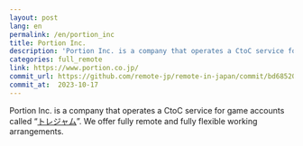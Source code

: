 ```yaml
---
layout: post
lang: en
permalink: /en/portion_inc
title: Portion Inc.
description: 'Portion Inc. is a company that operates a CtoC service for game accounts called “トレジャム”. We offer fully remote and fully flexible working arrangements.'
categories: full_remote
link: https://www.portion.co.jp/
commit_url: https://github.com/remote-jp/remote-in-japan/commit/bd68520e4114e5d2865cd0666f3497adb4d12381
commit_at:  2023-10-17
---
```


<p>Portion Inc. is a company that operates a CtoC service for game accounts called “<a href="https://tradejam.jp/">トレジャム</a>”. We offer fully remote and fully flexible working arrangements.</p>
